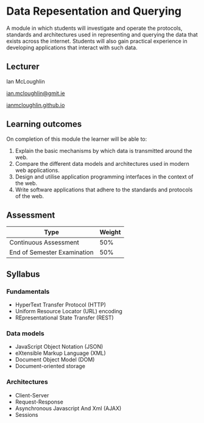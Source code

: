 # Data Repesentation and Querying
A module in which students will investigate and operate the protocols, standards and architectures used in representing and querying the data that exists across the internet.
Students will also gain practical experience in developing applications that interact with such data.

## Lecturer
Ian McLoughlin

ian.mcloughlin@gmit.ie

[ianmcloughlin.github.io](https://ianmcloughlin.github.io)

## Learning outcomes
On completion of this module the learner will be able to:

1. Explain the basic mechanisms by which data is transmitted around the web.
2. Compare the different data models and architectures used in modern web applications.
3. Design and utilise application programming interfaces in the context of the web.
4. Write software applications that adhere to the standards and protocols of the web.


## Assessment

| Type                         | Weight |
| -----------------------------|--------|
| Continuous Assessment        | 50%    |
| End of Semester Examination  | 50%    |


## Syllabus
### Fundamentals
- HyperText Transfer Protocol (HTTP)
- Uniform Resource Locator (URL) encoding
- REpresentational State Transfer (REST)

### Data models
- JavaScript Object Notation (JSON)
- eXtensible Markup Language (XML)
- Document Object Model (DOM)
- Document-oriented storage

### Architectures
- Client-Server
- Request-Response
- Asynchronous Javascript And Xml (AJAX)
- Sessions
